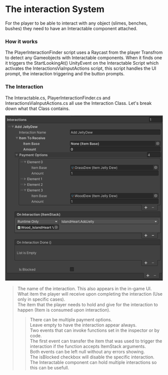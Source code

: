 # The interaction System

For the player to be able to interact with any object (slimes, benches, bushes) they need to have an Interactable component attached.

### How it works

The PlayerInteractionFinder script uses a Raycast from the player Transfrom to detect any Gameobjects with Interactable components.
When it finds one it triggers the StartLookingAt() UnityEvent on the Interactable Script which activates the InteractionsViaInputActions script, this script handles the UI prompt, the interaction triggering and the button prompts.

### The Interaction

The Interactable.cs, PlayerInteractionFinder.cs and InteractionsViaInputActions.cs all use the Interaction Class.
Let's break down what that Class contains.

![Interaction](images/Interaction_example.png)

> The name of the interaction. This also appears in the in-game UI.  
> What item the player will receive upon completing the interaction (Use only in specific cases).  
> The item that the player needs to hold and give for the interaction to happen (Item is consumed upon interaction).  
>> There can be multiple payment options.  
>> Leave empty to have the interaction appear always.  
> Two events that can invoke functions set in the inspector or by code.  
>> The first event can transfer the item that was used to trigger the interaction if the function accepts ItemStack arguments.  
>> Both events can be left null without any errors showing.  
> The isBlocked checkbox will disable the specific interaction.  
>> The Interactable component can hold multiple interactions so this can be usefull.  